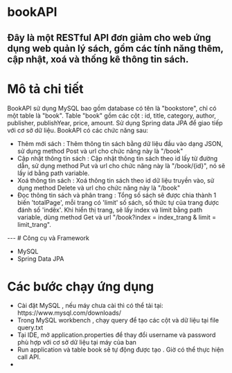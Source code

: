 # bookAPI
Đây là một RESTful API đơn giảm cho web ứng dụng web quản lý sách, gồm các tính năng thêm, cập nhật, xoá và thống kê thông tin sách.
---
# Mô tả chi tiết
BookAPI sử dụng MySQL bao gồm database có tên là "bookstore", chỉ có một table là "book". Table "book" gồm các cột : id, title, category, author, publisher, publishYear,
price, amount. Sử dụng Spring data JPA để giao tiếp với cơ sở dữ liệu. BookAPI có các chức năng sau:
<ul>
<li>
  Thêm mới sách : Thêm thông tin sách bằng dữ liệu đầu vào dạng JSON, sử dụng method Post và url cho chức năng này là "/book"
</li>

<li>
	Cập nhật thông tin sách : Cập nhật thông tin sách theo id lấy từ đường dẫn, sử dụng method Put và url cho chức năng này là "/book/{id}",
	nó sẽ lấy id bằng path variable.
</li>
<li>
	Xoá thông tin sách : Xoá thông tin sách theo id dữ liệu truyền vào, sử dụng method Delete và url cho chức năng này là "/book"

</li>
<li>
	Đọc thông tin sách và phân trang : Tổng số sách sẽ được chia thành 1 biến 'totalPage', mỗi trang có 'limit' số sách, số thức tự
	của trang được đánh số 'indẽx'. Khi hiển thị trang, sẽ lấy index và limit bằng path variable, dùng method Get và 
	url "/book?index = index_trang & limit = limit_trang".

</li>
</ul>
---
# Công cụ và Framework
<ul>
<li>
	MySQL
</li>
<li>
	Spring Data JPA
</li>

</ul>

# Các bước chạy ứng dụng
<ul>
<li>
Cài đặt MySQL , nếu máy chưa cài thì có thể tải tại: https://www.mysql.com/downloads/

</li>
<li>
	Trong MySQL workbench , chạy query để tạo các cột và dữ liệu tại file query.txt
</li>
<li>
	Tại IDE, mở application.properties để thay đổi username và password phù hợp với cơ sở 
	dữ liệu tại máy của ban
	
</li>
<li>
	Run application và table book sẽ tự động được tạo . Giờ có thể thực hiện call API. 
</li>
<li>

</li>

</ul>
